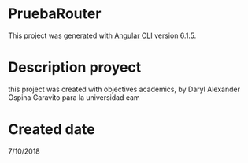 # PruebaRouter

This project was generated with [Angular CLI](https://github.com/angular/angular-cli) version 6.1.5.

# Description proyect

this project was created with objectives academics, by Daryl Alexander Ospina Garavito para la universidad eam

# Created date

7/10/2018